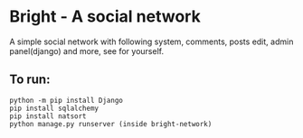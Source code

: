 # Bright - A social network
A simple social network with following system, comments, posts edit, admin panel(django) and more, see for yourself.
## To run:
```
python -m pip install Django
pip install sqlalchemy
pip install natsort
python manage.py runserver (inside bright-network) 
```
